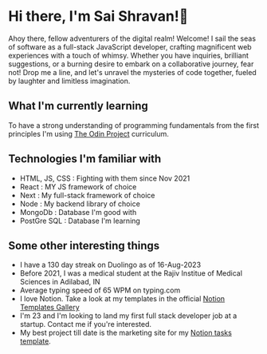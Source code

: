 # Hi there, I'm Sai Shravan!👋

Ahoy there, fellow adventurers of the digital realm! Welcome! I sail the seas of software as a full-stack JavaScript developer, crafting magnificent web experiences with a touch of whimsy. Whether you have inquiries, brilliant suggestions, or a burning desire to embark on a collaborative journey, fear not! Drop me a line, and let's unravel the mysteries of code together, fueled by laughter and limitless imagination.

## What I'm currently learning

To have a strong understanding of programming fundamentals from the first principles I'm using [The Odin Project](https://www.theodinproject.com/dashboard) curriculum.

## Technologies I'm familiar with

- HTML, JS, CSS : Fighting with them since Nov 2021
- React : MY JS framework of choice
- Next : My full-stack framework of choice
- Node : My backend library of choice
- MongoDb : Database I'm good with
- PostGre SQL : Database I'm learning

## Some other interesting things

- I have a 130 day streak on Duolingo as of 16-Aug-2023
- Before 2021, I was a medical student at the Rajiv Institue of Medical Sciences in Adilabad, IN
- Average typing speed of 65 WPM on typing.com
- I love Notion. Take a look at my templates in the official [Notion Templates Gallery](https://www.notion.so/@shravzzv)
- I'm 23 and I'm looking to land my first full stack developer job at a startup. Contact me if you're interested.
- My best project till date is the marketing site for my [Notion tasks template](https://personalizeit.vercel.app).


